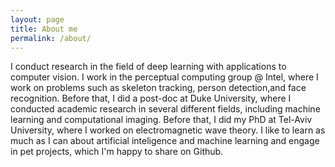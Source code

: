 ```yaml
---
layout: page
title: About me
permalink: /about/
---
```

I conduct research in the field of deep learning with applications to computer vision. I work in the perceptual computing group @ Intel, where I work on problems such as skeleton tracking, person detection,and face recognition. Before that, I did a post-doc at Duke University, where I conducted academic research in several different fields, including machine learning and computational imaging. Before that, I did my PhD at Tel-Aviv University, where I worked on electromagnetic wave theory. I like to learn as much as I can about artificial inteligence and machine learning and engage in pet projects, which I'm happy to share on Github. 
